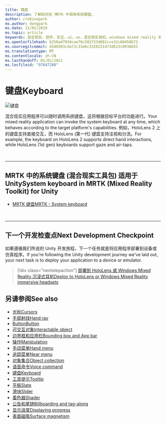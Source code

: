 ```yaml
---
title: 键盘
description: 了解如何在 MRTK 中调用系统键盘。
author: cre8ivepark
ms.author: dongpark
ms.date: 11/01/2019
ms.topic: article
keywords: 混合现实，控件，交互，ui，ux，混合现实耳机，windows mixed reality 耳机，虚拟现实耳机，HoloLens，键盘，MRTK，混合现实工具包
ms.openlocfilehash: b258ad7934cae76c581723d681cce32c68458b72
ms.sourcegitcommit: d340303cda71c31e6c3320231473d623c0930d33
ms.translationtype: MT
ms.contentlocale: zh-CN
ms.lasthandoff: 01/01/2021
ms.locfileid: "97847280"
---
```

# <a name="keyboard"></a><span data-ttu-id="21a46-104">键盘</span><span class="sxs-lookup"><span data-stu-id="21a46-104">Keyboard</span></span>

![键盘](images/UX_Hero_Keyboard.jpg)

<span data-ttu-id="21a46-106">混合现实应用程序可以随时调用系统键盘，这将根据目标平台的功能进行。</span><span class="sxs-lookup"><span data-stu-id="21a46-106">Your mixed reality application can invoke the system keyboard at any time, which behaves according to the target platform's capabilities.</span></span> <span data-ttu-id="21a46-107">例如，HoloLens 2 上的键盘支持直接交互，而 HoloLens (第一代) 键盘支持注视和分流。</span><span class="sxs-lookup"><span data-stu-id="21a46-107">For example, the keyboard on HoloLens 2 supports direct hand interactions, while HoloLens (1st gen) keyboards support gaze and air-taps.</span></span>

<br>

---

## <a name="system-keyboard-in-mrtk-mixed-reality-toolkit-for-unity"></a><span data-ttu-id="21a46-108">MRTK 中的系统键盘 (混合现实工具包) 适用于 Unity</span><span class="sxs-lookup"><span data-stu-id="21a46-108">System keyboard in MRTK (Mixed Reality Toolkit) for Unity</span></span>

* [<span data-ttu-id="21a46-109">MRTK 键盘</span><span class="sxs-lookup"><span data-stu-id="21a46-109">MRTK - System keyboard</span></span>](https://microsoft.github.io/MixedRealityToolkit-Unity/Documentation/README_SystemKeyboard.html)

<br>

---

## <a name="next-development-checkpoint"></a><span data-ttu-id="21a46-110">下一个开发检查点</span><span class="sxs-lookup"><span data-stu-id="21a46-110">Next Development Checkpoint</span></span>

<span data-ttu-id="21a46-111">如果遵循我们所说的 Unity 开发旅程，下一个任务就是将应用程序部署到设备或仿真程序。</span><span class="sxs-lookup"><span data-stu-id="21a46-111">If you're following the Unity development journey we've laid out, your next task is to deploy your application to a device or emulator.</span></span> 

> [!div class="nextstepaction"]
> [<span data-ttu-id="21a46-112">部署到 HoloLens 或 Windows Mixed Reality 沉浸式耳机</span><span class="sxs-lookup"><span data-stu-id="21a46-112">Deploy to HoloLens or Windows Mixed Reality immersive headsets</span></span>](../develop/platform-capabilities-and-apis/using-visual-studio.md)

## <a name="see-also"></a><span data-ttu-id="21a46-113">另请参阅</span><span class="sxs-lookup"><span data-stu-id="21a46-113">See also</span></span>

* [<span data-ttu-id="21a46-114">光标</span><span class="sxs-lookup"><span data-stu-id="21a46-114">Cursors</span></span>](cursors.md)
* [<span data-ttu-id="21a46-115">手部射线</span><span class="sxs-lookup"><span data-stu-id="21a46-115">Hand ray</span></span>](point-and-commit.md)
* [<span data-ttu-id="21a46-116">Button</span><span class="sxs-lookup"><span data-stu-id="21a46-116">Button</span></span>](button.md)
* [<span data-ttu-id="21a46-117">可交互对象</span><span class="sxs-lookup"><span data-stu-id="21a46-117">Interactable object</span></span>](interactable-object.md)
* [<span data-ttu-id="21a46-118">边界框和应用栏</span><span class="sxs-lookup"><span data-stu-id="21a46-118">Bounding box and App bar</span></span>](app-bar-and-bounding-box.md)
* [<span data-ttu-id="21a46-119">操作</span><span class="sxs-lookup"><span data-stu-id="21a46-119">Manipulation</span></span>](direct-manipulation.md)
* [<span data-ttu-id="21a46-120">手动菜单</span><span class="sxs-lookup"><span data-stu-id="21a46-120">Hand menu</span></span>](hand-menu.md)
* [<span data-ttu-id="21a46-121">追踪菜单</span><span class="sxs-lookup"><span data-stu-id="21a46-121">Near menu</span></span>](near-menu.md)
* [<span data-ttu-id="21a46-122">对象集合</span><span class="sxs-lookup"><span data-stu-id="21a46-122">Object collection</span></span>](object-collection.md)
* [<span data-ttu-id="21a46-123">语音命令</span><span class="sxs-lookup"><span data-stu-id="21a46-123">Voice command</span></span>](voice-input.md)
* [<span data-ttu-id="21a46-124">键盘</span><span class="sxs-lookup"><span data-stu-id="21a46-124">Keyboard</span></span>](keyboard.md)
* [<span data-ttu-id="21a46-125">工具提示</span><span class="sxs-lookup"><span data-stu-id="21a46-125">Tooltip</span></span>](tooltip.md)
* [<span data-ttu-id="21a46-126">平板</span><span class="sxs-lookup"><span data-stu-id="21a46-126">Slate</span></span>](slate.md)
* [<span data-ttu-id="21a46-127">滑块</span><span class="sxs-lookup"><span data-stu-id="21a46-127">Slider</span></span>](slider.md)
* [<span data-ttu-id="21a46-128">着色器</span><span class="sxs-lookup"><span data-stu-id="21a46-128">Shader</span></span>](shader.md)
* [<span data-ttu-id="21a46-129">公告和尾随</span><span class="sxs-lookup"><span data-stu-id="21a46-129">Billboarding and tag-along</span></span>](billboarding-and-tag-along.md)
* [<span data-ttu-id="21a46-130">显示进度</span><span class="sxs-lookup"><span data-stu-id="21a46-130">Displaying progress</span></span>](progress.md)
* [<span data-ttu-id="21a46-131">表面磁吸</span><span class="sxs-lookup"><span data-stu-id="21a46-131">Surface magnetism</span></span>](surface-magnetism.md)
